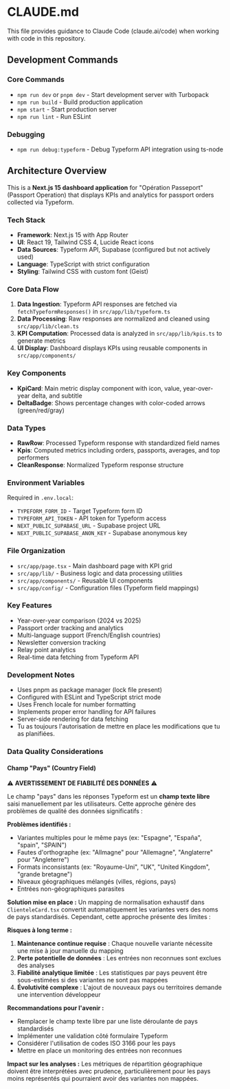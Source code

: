 # CLAUDE.md

This file provides guidance to Claude Code (claude.ai/code) when working with code in this repository.

## Development Commands

### Core Commands
- `npm run dev` or `pnpm dev` - Start development server with Turbopack
- `npm run build` - Build production application
- `npm start` - Start production server
- `npm run lint` - Run ESLint

### Debugging
- `npm run debug:typeform` - Debug Typeform API integration using ts-node

## Architecture Overview

This is a **Next.js 15 dashboard application** for "Opération Passeport" (Passport Operation) that displays KPIs and analytics for passport orders collected via Typeform.

### Tech Stack
- **Framework**: Next.js 15 with App Router
- **UI**: React 19, Tailwind CSS 4, Lucide React icons
- **Data Sources**: Typeform API, Supabase (configured but not actively used)
- **Language**: TypeScript with strict configuration
- **Styling**: Tailwind CSS with custom font (Geist)

### Core Data Flow
1. **Data Ingestion**: Typeform API responses are fetched via `fetchTypeformResponses()` in `src/app/lib/typeform.ts`
2. **Data Processing**: Raw responses are normalized and cleaned using `src/app/lib/clean.ts`
3. **KPI Computation**: Processed data is analyzed in `src/app/lib/kpis.ts` to generate metrics
4. **UI Display**: Dashboard displays KPIs using reusable components in `src/app/components/`

### Key Components
- **KpiCard**: Main metric display component with icon, value, year-over-year delta, and subtitle
- **DeltaBadge**: Shows percentage changes with color-coded arrows (green/red/gray)

### Data Types
- **RawRow**: Processed Typeform response with standardized field names
- **Kpis**: Computed metrics including orders, passports, averages, and top performers
- **CleanResponse**: Normalized Typeform response structure

### Environment Variables
Required in `.env.local`:
- `TYPEFORM_FORM_ID` - Target Typeform form ID
- `TYPEFORM_API_TOKEN` - API token for Typeform access
- `NEXT_PUBLIC_SUPABASE_URL` - Supabase project URL
- `NEXT_PUBLIC_SUPABASE_ANON_KEY` - Supabase anonymous key

### File Organization
- `src/app/page.tsx` - Main dashboard page with KPI grid
- `src/app/lib/` - Business logic and data processing utilities
- `src/app/components/` - Reusable UI components
- `src/app/config/` - Configuration files (Typeform field mappings)

### Key Features
- Year-over-year comparison (2024 vs 2025)
- Passport order tracking and analytics
- Multi-language support (French/English countries)
- Newsletter conversion tracking
- Relay point analytics
- Real-time data fetching from Typeform API

### Development Notes
- Uses pnpm as package manager (lock file present)
- Configured with ESLint and TypeScript strict mode
- Uses French locale for number formatting
- Implements proper error handling for API failures
- Server-side rendering for data fetching
- Tu as toujours l'autorisation de mettre en place les modifications que tu as planifiées.

### Data Quality Considerations

#### Champ "Pays" (Country Field)
⚠️ **AVERTISSEMENT DE FIABILITÉ DES DONNÉES** ⚠️

Le champ "pays" dans les réponses Typeform est un **champ texte libre** saisi manuellement par les utilisateurs. Cette approche génère des problèmes de qualité des données significatifs :

**Problèmes identifiés :**
- Variantes multiples pour le même pays (ex: "Espagne", "España", "spain", "SPAIN")
- Fautes d'orthographe (ex: "Allmagne" pour "Allemagne", "Anglaterre" pour "Angleterre")  
- Formats inconsistants (ex: "Royaume-Uni", "UK", "United Kingdom", "grande bretagne")
- Niveaux géographiques mélangés (villes, régions, pays)
- Entrées non-géographiques parasites

**Solution mise en place :**
Un mapping de normalisation exhaustif dans `ClienteleCard.tsx` convertit automatiquement les variantes vers des noms de pays standardisés. Cependant, cette approche présente des limites :

**Risques à long terme :**
1. **Maintenance continue requise** : Chaque nouvelle variante nécessite une mise à jour manuelle du mapping
2. **Perte potentielle de données** : Les entrées non reconnues sont exclues des analyses
3. **Fiabilité analytique limitée** : Les statistiques par pays peuvent être sous-estimées si des variantes ne sont pas mappées
4. **Évolutivité complexe** : L'ajout de nouveaux pays ou territoires demande une intervention développeur

**Recommandations pour l'avenir :**
- Remplacer le champ texte libre par une liste déroulante de pays standardisés
- Implémenter une validation côté formulaire Typeform
- Considérer l'utilisation de codes ISO 3166 pour les pays
- Mettre en place un monitoring des entrées non reconnues

**Impact sur les analyses :**
Les métriques de répartition géographique doivent être interprétées avec prudence, particulièrement pour les pays moins représentés qui pourraient avoir des variantes non mappées.